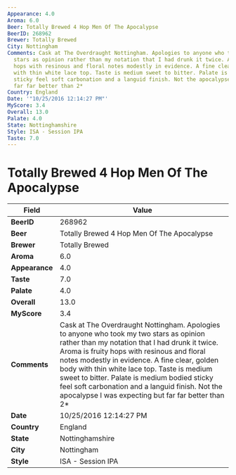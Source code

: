 ```yaml
---
Appearance: 4.0
Aroma: 6.0
Beer: Totally Brewed 4 Hop Men Of The Apocalypse
BeerID: 268962
Brewer: Totally Brewed
City: Nottingham
Comments: Cask at The Overdraught Nottingham. Apologies to anyone who took my two
  stars as opinion rather than my notation that I had drunk it twice. Aroma is fruity
  hops with resinous and floral notes modestly in evidence. A fine clear, golden body
  with thin white lace top. Taste is medium sweet to bitter. Palate is medium bodied
  sticky feel soft carbonation and a languid finish. Not the apocalypse I was expecting  but
  far far better than 2*
Country: England
Date: '"10/25/2016 12:14:27 PM"'
MyScore: 3.4
Overall: 13.0
Palate: 4.0
State: Nottinghamshire
Style: ISA - Session IPA
Taste: 7.0
---
```


# Totally Brewed 4 Hop Men Of The Apocalypse

| Field         | Value |
|---------------|-------|
| **BeerID** | 268962 |
| **Beer** | Totally Brewed 4 Hop Men Of The Apocalypse |
| **Brewer** | Totally Brewed |
| **Aroma** | 6.0 |
| **Appearance** | 4.0 |
| **Taste** | 7.0 |
| **Palate** | 4.0 |
| **Overall** | 13.0 |
| **MyScore** | 3.4 |
| **Comments** | Cask at The Overdraught Nottingham. Apologies to anyone who took my two stars as opinion rather than my notation that I had drunk it twice. Aroma is fruity hops with resinous and floral notes modestly in evidence. A fine clear, golden body with thin white lace top. Taste is medium sweet to bitter. Palate is medium bodied sticky feel soft carbonation and a languid finish. Not the apocalypse I was expecting  but far far better than 2* |
| **Date** | 10/25/2016 12:14:27 PM |
| **Country** | England |
| **State** | Nottinghamshire |
| **City** | Nottingham |
| **Style** | ISA - Session IPA |
